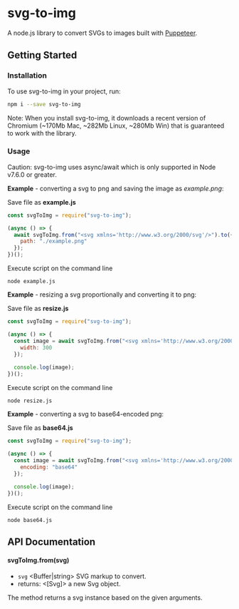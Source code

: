 # svg-to-img

A node.js library to convert SVGs to images built with [Puppeteer](https://github.com/GoogleChrome/puppeteer).

## Getting Started

### Installation

To use svg-to-img in your project, run:

```bash
npm i --save svg-to-img
```

Note: When you install svg-to-img, it downloads a recent version of Chromium (~170Mb Mac, ~282Mb Linux, ~280Mb Win) that is guaranteed to work with the library.

### Usage

Caution: svg-to-img uses async/await which is only supported in Node v7.6.0 or greater.

**Example** - converting a svg to png and saving the image as *example.png*:

Save file as **example.js**

```javascript
const svgToImg = require("svg-to-img");

(async () => {
  await svgToImg.from("<svg xmlns='http://www.w3.org/2000/svg'/>").to({
    path: "./example.png"
  });
})();
```

Execute script on the command line

```
node example.js
```

**Example** - resizing a svg proportionally and converting it to png:

Save file as **resize.js**

```javascript
const svgToImg = require("svg-to-img");

(async () => {
  const image = await svgToImg.from("<svg xmlns='http://www.w3.org/2000/svg'/>").to({
    width: 300
  });
  
  console.log(image);
})();
```

Execute script on the command line

```
node resize.js
```

**Example** - converting a svg to base64-encoded png:

Save file as **base64.js**

```javascript
const svgToImg = require("svg-to-img");

(async () => {
  const image = await svgToImg.from("<svg xmlns='http://www.w3.org/2000/svg'/>").to({
    encoding: "base64"
  });
  
  console.log(image);
})();
```

Execute script on the command line

```
node base64.js
```

## API Documentation

#### svgToImg.from(svg)
- `svg` <Buffer|string> SVG markup to convert.
- returns: <[Svg]> a new Svg object.

The method returns a svg instance based on the given arguments.